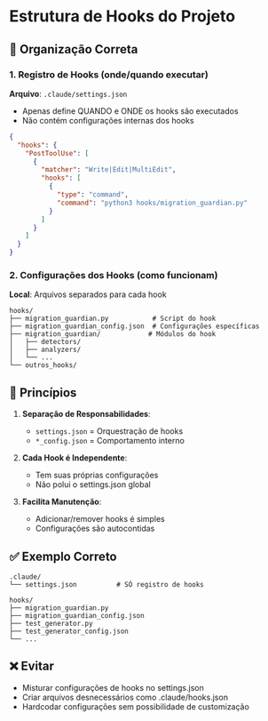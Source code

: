 # Estrutura de Hooks do Projeto

## 📁 Organização Correta

### 1. Registro de Hooks (onde/quando executar)
**Arquivo**: `.claude/settings.json`
- Apenas define QUANDO e ONDE os hooks são executados
- Não contém configurações internas dos hooks

```json
{
  "hooks": {
    "PostToolUse": [
      {
        "matcher": "Write|Edit|MultiEdit",
        "hooks": [
          {
            "type": "command",
            "command": "python3 hooks/migration_guardian.py"
          }
        ]
      }
    ]
  }
}
```

### 2. Configurações dos Hooks (como funcionam)
**Local**: Arquivos separados para cada hook

```
hooks/
├── migration_guardian.py           # Script do hook
├── migration_guardian_config.json  # Configurações específicas
├── migration_guardian/            # Módulos do hook
│   ├── detectors/
│   ├── analyzers/
│   └── ...
└── outros_hooks/
```

## 🎯 Princípios

1. **Separação de Responsabilidades**:
   - `settings.json` = Orquestração de hooks
   - `*_config.json` = Comportamento interno

2. **Cada Hook é Independente**:
   - Tem suas próprias configurações
   - Não polui o settings.json global

3. **Facilita Manutenção**:
   - Adicionar/remover hooks é simples
   - Configurações são autocontidas

## ✅ Exemplo Correto

```
.claude/
└── settings.json          # SÓ registro de hooks

hooks/
├── migration_guardian.py
├── migration_guardian_config.json
├── test_generator.py
├── test_generator_config.json
└── ...
```

## ❌ Evitar

- Misturar configurações de hooks no settings.json
- Criar arquivos desnecessários como .claude/hooks.json
- Hardcodar configurações sem possibilidade de customização